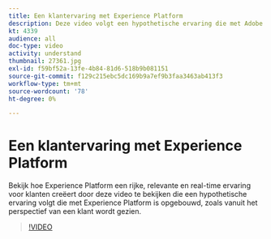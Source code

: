 ```yaml
---
title: Een klantervaring met Experience Platform
description: Deze video volgt een hypothetische ervaring die met Adobe Experience Platform is opgebouwd, zoals vanuit het perspectief van een klant wordt gezien. Bekijk hoe Experience Platform een rijke, relevante en real-time ervaring creëert.
kt: 4339
audience: all
doc-type: video
activity: understand
thumbnail: 27361.jpg
exl-id: f59bf52a-13fe-4b84-81d6-518b9b081151
source-git-commit: f129c215ebc5dc169b9a7ef9b3faa3463ab413f3
workflow-type: tm+mt
source-wordcount: '78'
ht-degree: 0%

---
```


# Een klantervaring met Experience Platform

Bekijk hoe Experience Platform een rijke, relevante en real-time ervaring voor klanten creëert door deze video te bekijken die een hypothetische ervaring volgt die met Experience Platform is opgebouwd, zoals vanuit het perspectief van een klant wordt gezien.

>[!VIDEO](https://video.tv.adobe.com/v/27361?quality=12&learn=on)
